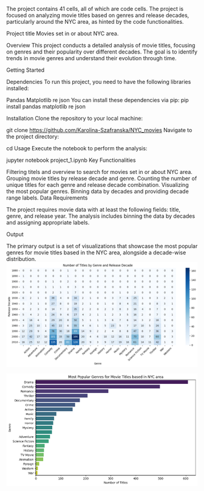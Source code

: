 The project contains 41 cells, all of which are code cells. 
The project is focused on analyzing movie titles based on genres and release decades, particularly around the NYC area, as hinted by the code functionalities.


Project title 
Movies set in or about NYC area.

Overview
This project conducts a detailed analysis of movie titles, focusing on genres and their popularity over different decades. The goal is to identify trends in movie genres and understand their evolution through time.

Getting Started

Dependencies
To run this project, you need to have the following libraries installed:

Pandas
Matplotlib
re
json
You can install these dependencies via pip:
pip install pandas matplotlib re json


Installation
Clone the repository to your local machine:


git clone <https://github.com/Karolina-Szafranska/NYC_movies>
Navigate to the project directory:


cd <project-directory>
Usage
Execute the notebook to perform the analysis:


jupyter notebook project_1.ipynb
Key Functionalities

Filtering titels and overview to search for movies set in or about NYC area.
Grouping movie titles by release decade and genre.
Counting the number of unique titles for each genre and release decade combination.
Visualizing the most popular genres.
Binning data by decades and providing decade range labels.
Data Requirements

The project requires movie data with at least the following fields: title, genre, and release year. The analysis includes binning the data by decades and assigning appropriate labels.

Output

The primary output is a set of visualizations that showcase the most popular genres for movie titles based in the NYC area, alongside a decade-wise distribution.
!['Number of Titles by Genre and Release Decade'](vis/visualization1.png)

!['Most Popular Genres for Movie Titles based in NYC area'](vis/visualization2.png)


